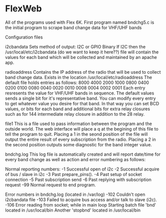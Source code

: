 # FlexWeb
All of the programs used with Flex 6K.
First program named bndchg5.c is the initial program to scrape band change data for VHF/UHF bands


Configuration files

i2cbandata
Sets method of output:  I2C or GPIO Binary
	If I2C then the /usr/local/etc/i2cbandata (do we want to keep it here??) file will contain the values 	for each band which will be collected and maintained by an apache app.

radioaddress
Contains the IP address of the radio that will be used to collect band change data.  Exists in the location /usr/local/etc/radioaddress
The default file holds entries as follows:
8000
4000
2000
1000
0800
0400
0200
0100
0080
0040
0020
0010
0008
0004
0002
0001
Each entry resresents the value for VHF/UHF bands in sequence. The default values sends a single bit for it's representative band. You can modify every entry to get whatever value you desire for that band. In that way you can set BCD values, or bits for each band and additional bits for extra relay closures such as for 144 intermediate relay closure in addition to the 28 relay.

file1
This is a file used to pass information between the program and the outside world.   The web interface will place a q at the begining of this file to tell the program to quit.
Placing a 1 in the seond position of the file will output the entire result of every subscription from the radio.   Placing a 2 in the second position outputs some diagnostic for the band integer value.

bndchg.log 
This log file is automatically created and will report date/time for every band change as well as action and error numbering as follows:

Normal reporting numbers:
-1 Successful open of i2c
-2 Successful acquire of bus / slave in i2c
-3 Past prepare_pins().
-4 Past setup of socket connection
-5 Past subscription send
-6 Past replying with subscription request
-99 Normal request to end program.

Error numbers in bndchg.log (located in /var/log)
-102 Couldn't open i2cbandata file
-103 Failed to acquire bus access and/or talk to slave (i2c).
-106 Error reading from socket; while in main loop
Starting batch file 'bnd' located in /usr/local/bin
Another 'stopbnd' located in /usr/local/bin
